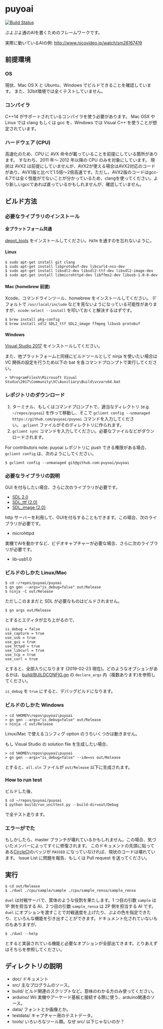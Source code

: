# puyoai

[![Build Status](https://circleci.com/gh/puyoai/puyoai.png?circle-token=:circle-token)](https://circleci.com/gh/puyoai)

ぷよぷよ通のAIを書くためのフレームワークです。

実際に動いているAIの例: http://www.nicovideo.jp/watch/sm26167419

## 前提環境

### OS

現状、Mac OS X と Ubuntu、Windows でビルドできることを確認しています。
また、32bit環境では全くテストしていません。

### コンパイラ

C++14 がサポートされているコンパイラを使う必要があります。
Mac OSX や Linux では clang もしくは gcc を、Windows では Visual C++ を使うことが想定されています。

### ハードウェア (CPU)

高速化のため、CPU に AVX 命令が載っていることを前提にしている箇所があります。
すなわち、2011 年〜 2012 年以降の CPU のみを対象にしています。
現状は AVX2 は前提にしていませんが、AVX2が使える場合はAVX2対応のコードがあり、AVX1版と比べて1.5倍〜2倍高速です。ただし、AVX2版のコードはgcc-4.7では全く性能がでないことが分かっているため、clangを使ってください。より新しいgccであれば直っているかもしれませんが、確認していません。

## ビルド方法

### 必要なライブラリのインストール

#### 全プラットフォーム共通

[depot_tools](https://commondatastorage.googleapis.com/chrome-infra-docs/flat/depot_tools/docs/html/depot_tools_tutorial.html#_setting_up)
  をインストールしてください。`PATH` を通すのを忘れないように。

#### Linux

```shell
$ sudo apt-get install git clang
$ sudo apt-get install libprotobuf-dev libcurl4-nss-dev
$ sudo apt-get install libsdl2-dev libsdl2-ttf-dev libsdl2-image-dev
$ sudo apt-get install libmicrohttpd-dev libffms2-dev libusb-1.0-0-dev
```

#### Mac (homebrew 前提)

Xcode、コマンドラインツール、homebrew をインストールしてください。
デフォルトで `/usr/local/include` などを見ないようになっている可能性がありますが、`xcode-select --install` を叩いておくと解決するはずです。

```shell
$ brew install pkg-config
$ brew install sdl2 SDL2_ttf SDL2_image ffmpeg libusb protobuf
```

#### Windows

[Visual Studio 2017](https://visualstudio.microsoft.com/) をインストールしてください。

また、他プラットフォームと同様にビルドツールとして ninja を使いたい場合は VC 関係の設定を行うため以下の bat を各コマンドプロンプトで実行してください。

```
> %ProgramFiles%\Microsoft Visual Studio\2017\Community\VC\Auxiliary\Build\vcvars64.bat
```

### レポジトリのダウンロード

1. ターミナル、もしくはコマンドプロンプトで、適当なディレクトリ (e.g. `~/repos/puyoai`) を作って移動し、そこで `gclient config --unmanaged https://github.com/puyoai/puyoai` コマンドを入力してください。`.gclient` ファイルがそのディレクトリに作られます。
1. `gclient sync` コマンドを入力してください。必要なファイルなどがダウンロードされます。

For contributors note: puyoai レポジトリに push できる権限がある場合、`gclient config` は、次のようにしてください。

```shell
$ gclient config --unmanaged git@github.com:puyoai/puyoai
```

### 必要なライブラリの説明

GUI を付与したい場合、さらに次のライブラリが必要です。

* [SDL 2.0](https://www.libsdl.org/index.php)
* [SDL_ttf (2.0)](https://www.libsdl.org/projects/SDL_ttf/)
* [SDL_image (2.0)](https://www.libsdl.org/projects/SDL_image/)

http サーバーを利用して、GUIを付与することもできます。この場合、次のライブラリが必要です。

* microhttpd

実機でAIを動かすなど、ビデオキャプチャーが必要な場合、さらに次のライブラリが必要です。

* lib-usb1.0

### ビルドのしかた Linux/Mac

```shell
$ cd ~/repos/puyoai/puyoai
$ gn gen --args="is_debug=false" out/Release
$ ninja -C out/Release
```

ただしこのままだと SDL が必要なものはビルドされません。

```shell
$ gn args out/Release
```

とするとエディタが立ち上がるので、

```
is_debug = false
use_capture = true
use_usb = true
use_gui = true
use_httpd = true
use_libcurl = true
use_tcp = true
use_curl = true
```

とすると、全部入りになります (2019-02-23 現在)。どのようなオプションがあるかは、[build/BUILDCONFIG.gn](build/BUILDCONFIG.gn) の `declare_args` 内（複数あります)を参照してください。

`is_debug` を `true` にすると、デバッグビルドになります。

### ビルドのしかた Windows

```
> cd %HOME%\repos\puyoai\puyoai
> gn gen --args="is_debug=false" out/Release
> ninja -C out/Release
```

Linux/Mac で使えるコンフィグ option のうちいくつかは動きません。

もし Visual Studio の solution file を生成したい場合、

```
> cd %HOME%\repos\puyoai\puyoai
> gn gen --args="is_debug=false" --ide=vs out/Release
```

とすると、`all.sln` ファイルが `out/Release` 以下に生成されます。

### How to run test

ビルドした後、

```shell
$ cd ~/repos/puyoai/puyoai
$ python build/run_unittest.py --build-dir=out/Debug
```

で全テスト走ります。

### エラーがでた

もしかしたら、master ブランチが壊れているかもしれません。この場合、気づいたメンバーによってすぐに修復されます。
このドキュメントの先頭に貼ってある[CircleCI](https://circleci.com/gh/puyoai)のバッジが `PASSED` になっていなければ、現状のコードは壊れています。
Issue List に問題を報告、もしくは Pull request を送ってください。

## 実行

```shell
$ cd out/Release
$ ./duel ./cpu/sample/sample ./cpu/sample_rensa/sample_rensa
```

`duel` は対戦サーバで、筐体のような役割を果たします。1 つ目の引数 `sample` は 1P 側を担当する AI、2 つ目の引数 `sample_rensa` は 2P 側を担当する AI です。
`duel` にオプションを渡すことで対戦速度を上げたり、ぷよの色を指定できたり、といろんな機能を引き出すことができます。ドキュメント化されていないものもありますが、

```shell
$ ./duel --help
```

とすると実装されている機能と必要なオプションが全部出てきます。とりあえずはそちらを参照してください。

## ディレクトリの説明

* doc/ ドキュメント
* src/ 主なプログラムのソース。
* build/ ビルド関連のスクリプトなど。意味のわかる方のみ使ってください。
* arduino/ Wii 実機やアーケード基板と接続する際に使う、arduino関連のソース。
* data/    フォントとか画像とか。
* testdata/ キャプチャー用のテストデータ。
* tools/ いろいろなツール類。なぜ src/ 以下じゃないのか？
